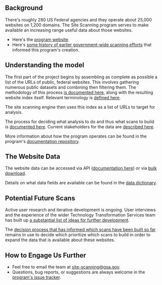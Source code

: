 ## Background

There's roughly 280 US Federal agencies and they operate about 25,000 websites on 1,200 domains.  The Site Scanning program serves to make available an increasing range useful data about those websites.  

* Here's the [ program website](https://digital.gov/site-scanning).  
* Here's [some history of earlier government-wide scanning efforts](https://github.com/GSA/site-scanning-documentation/blob/main/about/project-management/project-history.md) that informed this program's creation.  


## Understanding the model 

The first part of the project begins by assembling as complete as possible a list of the URLs of public, federal websites.  This involves gathering numerous public datasets and combining then filtering them.  The methodology of this process [is documented here](https://github.com/GSA/federal-website-index), along with the resulting website index itself.  Relevant terminology is [defined here](https://github.com/GSA/site-scanning-documentation/blob/main/pages/terms.md).  

The site scanning engine then uses this index as a list of URLs to target for analysis.  

The process for deciding what analysis to do and thus what scans to build is [documented here](https://github.com/GSA/site-scanning-documentation/blob/main/about/stakeholder-experience.md).  Current stakeholders for the data are [described here](https://github.com/GSA/site-scanning-documentation/blob/main/about/stakeholders.md).  

More information about how the program operates can be found in the program's [documentation repository](https://github.com/GSA/site-scanning-documentation).  

## The Website Data

The website data can be accessed via API ([documentation here](https://open.gsa.gov/api/site-scanning-api/)) or via [bulk download](https://digital.gov/guides/site-scanning/data/).  

Details on what data fields are available can be found in the [data dictionary](https://github.com/GSA/site-scanning-documentation/blob/main/data/Site_Scanning_Data_Dictionary.csv).  

## Potential Future Scans 

Active user research and iterative development is ongoing.  User interviews and the experience of the wider Technology Transformation Services team has built up [a substantial list of ideas for further development](https://github.com/GSA/site-scanning-documentation/blob/main/pages/candidate-scans.md).  

The [decision process that has informed which scans have been built so far](https://github.com/GSA/site-scanning-documentation/blob/main/about/stakeholder-experience.md) remains in use to decide which prioritize which scans to build in order to expand the data that is available about these websites.  


## How to Engage Us Further

* Feel free to email the team at [site-scanning@gsa.gov](mailto:site-scanning@gsa.gov).  
* Questions, bug reports, or suggestions are always welcome in the [program's issue tracker](https://github.com/GSA/site-scanning/issues).
